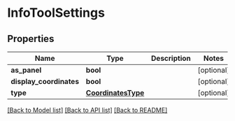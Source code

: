 # InfoToolSettings

## Properties
Name | Type | Description | Notes
------------ | ------------- | ------------- | -------------
**as_panel** | **bool** |  | [optional] 
**display_coordinates** | **bool** |  | [optional] 
**type** | [**CoordinatesType**](CoordinatesType.md) |  | [optional] 

[[Back to Model list]](../README.md#documentation-for-models) [[Back to API list]](../README.md#documentation-for-api-endpoints) [[Back to README]](../README.md)

